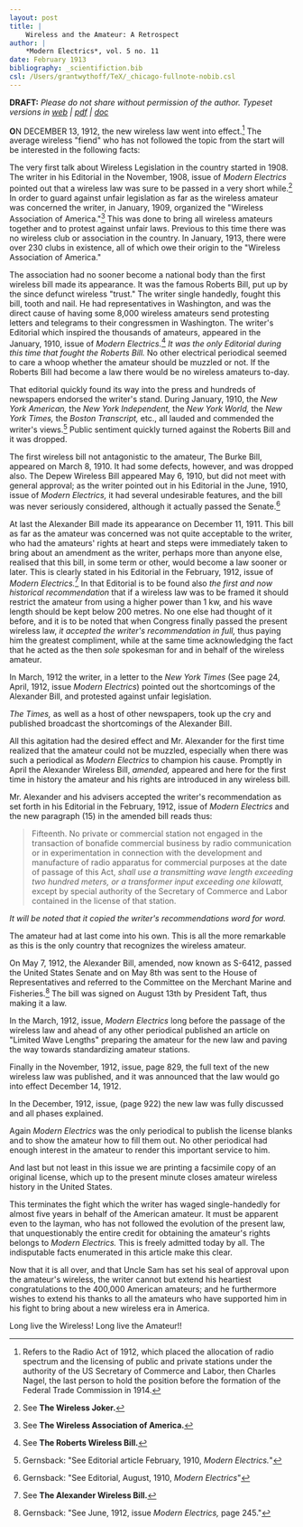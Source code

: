 ```yaml
---
layout: post
title: |
    Wireless and the Amateur: A Retrospect
author: |
    *Modern Electrics*, vol. 5 no. 11
date: February 1913
bibliography: _scientifiction.bib
csl: /Users/grantwythoff/TeX/_chicago-fullnote-nobib.csl
---
```


**DRAFT:** *Please do not share without permission of the author. Typeset versions in [web](http://gernsback.wythoff.net/191302_wireless_and_the_amateur.html) \| [pdf](https://github.com/gwijthoff/perversity_of_things/blob/gh-pages/typeset_drafts/191302_wireless_and_the_amateur.pdf?raw=true) \| [doc](https://github.com/gwijthoff/perversity_of_things/blob/gh-pages/typeset_drafts/191302_wireless_and_the_amateur.docx)*

**O**N DECEMBER 13, 1912, the new wireless law went into effect.[^rdo1] The average wireless "fiend" who has not followed the topic from the start will be interested in the following facts: 

The very first talk about Wireless Legislation in the country started in 1908. The writer in his Editorial in the November, 1908, issue of *Modern Electrics* pointed out that a wireless law was sure to be passed in a very short while.[^wa1] In order to guard against unfair legislation as far as the wireless amateur was concerned the writer, in January, 1909, organized the "Wireless Association of America."[^wa2] This was done to bring all wireless amateurs together and to protest against unfair laws. Previous to this time there was no wireless club or association in the country. In January, 1913, there were over 230 clubs in existence, all of which owe their origin to the "Wireless Association of America." 

The association had no sooner become a national body than the first wireless bill made its appearance. It was the famous Roberts Bill, put up by the since defunct wireless "trust." The writer single handedly, fought this bill, tooth and nail. He had representatives in Washington, and was the direct cause of having some 8,000 wireless amateurs send protesting letters and telegrams to their congressmen in Washington. The writer's Editorial which inspired the thousands of amateurs, appeared in the January, 1910, issue of *Modern Electrics.*[^wa3] *It was the only Editorial during this time that fought the Roberts Bill.* No other electrical periodical seemed to care a whoop whether the amateur should be muzzled or not. If the Roberts Bill had become a law there would be no wireless amateurs to-day. 

That editorial quickly found its way into the press and hundreds of newspapers endorsed the writer's stand. During January, 1910, the *New York American,* the *New York Independent,* the *New York World,* the *New York Times,* the *Boston Transcript,* etc., all lauded and commended the writer's views.[^prp1] Public sentiment quickly turned against the Roberts Bill and it was dropped. 

The first wireless bill not antagonistic to the amateur, The Burke Bill, appeared on March 8, 1910. It had some defects, however, and was dropped also. The Depew Wireless Bill appeared May 6, 1910, but did not meet with general approval; as the writer pointed out in his Editorial in the June, 1910, issue of *Modern Electrics,* it had several undesirable features, and the bill was never seriously considered, although it actually passed the Senate.[^prp2]

At last the Alexander Bill made its appearance on December 11, 1911. This bill as far as the amateur was concerned was not quite acceptable to the writer, who had the amateurs' rights at heart and steps were immediately taken to bring about an amendment as the writer, perhaps more than anyone else, realised that this bill, in some term or other, would become a law sooner or later. This is clearly stated in his Editorial in the February, 1912, issue of *Modern Electrics.*[^wa4] In that Editorial is to be found also _the first and now historical recommendation_ that if a wireless law was to be framed it should restrict the amateur from using a higher power than 1 kw, and his wave length should be kept below 200 metres. No one else had thought of it before, and it is to be noted that when Congress finally passed the present wireless law, *_it accepted the writer's recommendation in full,_* thus paying him the greatest compliment, while at the same time acknowledging the fact that he acted as the then *sole* spokesman for and in behalf of the wireless amateur. 

In March, 1912 the writer, in a letter to the *New York Times* (See page 24, April, 1912, issue *Modern Electrics*) pointed out the shortcomings of the Alexander Bill, and protested against unfair legislation. 

*The Times,* as well as a host of other newspapers, took up the cry and published broadcast the shortcomings of the Alexander Bill. 

All this agitation had the desired effect and Mr. Alexander for the first time realized that the amateur could not be muzzled, especially when there was such a periodical as *Modern Electrics* to champion his cause. Promptly in April the Alexander Wireless Bill, *amended,* appeared and here for the first time in history the amateur and his rights are introduced in any wireless bill. 

Mr. Alexander and his advisers accepted the writer's recommendation as set forth in his Editorial in the February, 1912, issue of *Modern Electrics* and the new paragraph (15) in the amended bill reads thus: 

> Fifteenth. No private or commercial station not engaged in the transaction of bonafide commercial business by radio communication or in experimentation in connection with the development and manufacture of radio apparatus for commercial purposes at the date of passage of this Act, *shall use a transmitting wave length exceeding two hundred meters, or a transformer input exceeding one kilowatt,* except by special authority of the Secretary of Commerce and Labor contained in the license of that station. 

_It will be noted that it copied the writer's recommendations word for word._

The amateur had at last come into his own. This is all the more remarkable as this is the only country that recognizes the wireless amateur.

On May 7, 1912, the Alexander Bill, amended, now known as S-6412, passed the United States Senate and on May 8th was sent to the House of Representatives and referred to the Committee on the Merchant Marine and Fisheries.[^prp3] The bill was signed on August 13th by President Taft, thus making it a law. 

In the March, 1912, issue, *Modern Electrics* long before the passage of the wireless law and ahead of any other periodical published an article on "Limited Wave Lengths" preparing the amateur for the new law and paving the way towards standardizing amateur stations. 

Finally in the November, 1912, issue, page 829, the full text of the new wireless law was published, and it was announced that the law would go into effect December 14, 1912. 

In the December, 1912, issue, (page 922) the new law was fully discussed and all phases explained. 

Again *Modern Electrics* was the only periodical to publish the license blanks and to show the amateur how to fill them out. No other periodical had enough interest in the amateur to render this important service to him. 

And last but not least in this issue we are printing a facsimile copy of an original license, which up to the present minute closes amateur wireless history in the United States. 

This terminates the fight which the writer has waged single-handedly for almost five years in behalf of the American amateur. It must be apparent even to the layman, who has not followed the evolution of the present law, that unquestionably the entire credit for obtaining the amateur's rights belongs to *Modern Electrics.* This is freely admitted today by all. The indisputable facts enumerated in this article make this clear. 

Now that it is all over, and that Uncle Sam has set his seal of approval upon the amateur's wireless, the writer cannot but extend his heartiest congratulations to the 400,000 American amateurs; and he furthermore wishes to extend his thanks to all the amateurs who have supported him in his fight to bring about a new wireless era in America. 

Long live the Wireless! Long live the Amateur!!

[^prp1]: Gernsback: "See Editorial article February, 1910, *Modern Electrics.*"

[^prp2]: Gernsback: "See Editorial, August, 1910, *Modern Electrics*"

[^prp3]: Gernsback: "See June, 1912, issue *Modern Electrics,* page 245."

[^rdo1]: Refers to the Radio Act of 1912, which placed the allocation of radio spectrum and the licensing of public and private stations under the authority of the US Secretary of Commerce and Labor, then Charles Nagel, the last person to hold the position before the formation of the Federal Trade Commission in 1914.

[^wa1]: See **The Wireless Joker.**

[^wa2]: See **The Wireless Association of America.**

[^wa3]: See **The Roberts Wireless Bill.**

[^wa4]: See **The Alexander Wireless Bill.**